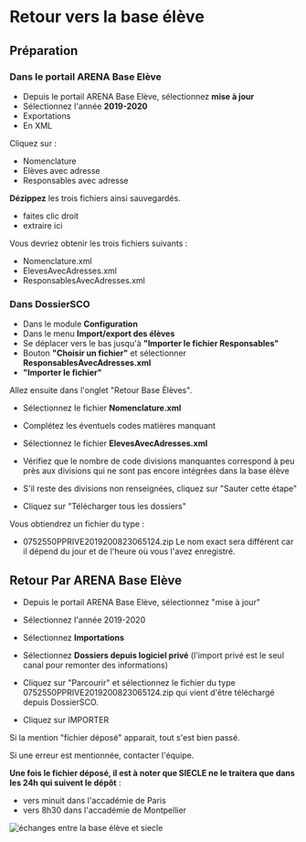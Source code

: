 # Retour vers la base élève

## Préparation

### Dans le portail ARENA Base Elève

- Depuis le portail ARENA Base Elève, sélectionnez **mise à jour**
- Sélectionnez l'année **2019-2020**
- Exportations
- En XML

Cliquez sur :

- Nomenclature
- Elèves avec adresse
- Responsables avec adresse

**Dézippez** les trois fichiers ainsi sauvegardés.
- faites clic droit
- extraire ici

Vous devriez obtenir les trois fichiers suivants :
- Nomenclature.xml
- ElevesAvecAdresses.xml
- ResponsablesAvecAdresses.xml

### Dans DossierSCO

- Dans le module **Configuration**
- Dans le menu **Import/export des élèves**
- Se déplacer vers le bas jusqu'à **"Importer le fichier Responsables"**
- Bouton **"Choisir un fichier"** et sélectionner **ResponsablesAvecAdresses.xml**
- **"Importer le fichier"**


Allez ensuite dans l'onglet "Retour Base Élèves".

- Sélectionnez le fichier **Nomenclature.xml**
- Complétez les éventuels codes matières manquant

- Sélectionnez le fichier **ElevesAvecAdresses.xml**
- Vérifiez que le nombre de code divisions manquantes correspond à peu près aux divisions qui ne sont pas encore intégrées dans la base élève

- S'il reste des divisions non renseignées, cliquez sur "Sauter cette étape"

- Cliquez sur "Télécharger tous les dossiers"

Vous obtiendrez un fichier du type :
- 0752550PPRIVE2019200823065124.zip
Le nom exact sera différent car il dépend du jour et de l'heure où vous l'avez enregistré.


## Retour Par ARENA Base Elève

- Depuis le portail ARENA Base Elève, sélectionnez "mise à jour"
- Sélectionnez l'année 2019-2020
- Sélectionnez **Importations**
- Sélectionnez **Dossiers depuis logiciel privé**
(l'import privé est le seul canal pour remonter des informations)

- Cliquez sur "Parcourir" et sélectionnez le fichier du type 0752550PPRIVE2019200823065124.zip qui vient d'être téléchargé depuis DossierSCO.
- Cliquez sur IMPORTER

Si la mention "fichier déposé" apparait, tout s'est bien passé.

Si une erreur est mentionnée, contacter l'équipe.

**Une fois le fichier déposé, il est à noter que SIECLE ne le traitera que dans les 24h qui suivent le dépôt** :
- vers minuit dans l'accadémie de Paris
- vers 8h30 dans l'accadémie de Montpellier

![échanges entre la base élève et siecle](/images/retour_base_eleve.svg)
